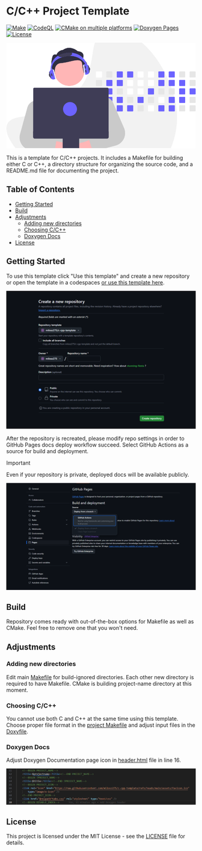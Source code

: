 # C/C++ Project Template

[![Make](https://github.com/milosz275/c-cpp-template/actions/workflows/makefile.yml/badge.svg)](https://github.com/milosz275/c-cpp-template/actions/workflows/makefile.yml)
[![CodeQL](https://github.com/milosz275/c-cpp-template/actions/workflows/codeql.yml/badge.svg)](https://github.com/milosz275/c-cpp-template/actions/workflows/codeql.yml)
[![CMake on multiple platforms](https://github.com/milosz275/c-cpp-template/actions/workflows/cmake-multi-platform.yml/badge.svg)](https://github.com/milosz275/c-cpp-template/actions/workflows/cmake-multi-platform.yml)
[![Doxygen Pages](https://github.com/milosz275/c-cpp-template/actions/workflows/doxygen-pages.yml/badge.svg)](https://github.com/milosz275/c-cpp-template/actions/workflows/doxygen-pages.yml)
[![License](https://img.shields.io/github/license/milosz275/c-cpp-template)](LICENSE)

![Logo](assets/logo.png)

This is a template for C/C++ projects. It includes a Makefile for building either C or C++, a directory structure for organizing the source code, and a README.md file for documenting the project.

## Table of Contents

- [Getting Started](#getting-started)
- [Build](#build)
- [Adjustments](#adjustments)
  - [Adding new directories](#adding-new-directories)
  - [Choosing C/C++](#choosing-cc)
  - [Doxygen Docs](#doxygen-docs)
- [License](#license)

## Getting Started

To use this template click "Use this template" and create a new repository or open the template in a codespaces [or use this template here](https://github.com/new?template_name=c-cpp-template&template_owner=milosz275).

![use template screen](assets/use-template.png)

After the repository is recreated, please modify repo settings in order to GitHub Pages docs deploy workflow succeed. Select GitHub Actions as a source for build and deployment.

> [!IMPORTANT]
> Even if your repository is private, deployed docs will be available publicly.

![github pages](assets/pages-settings.png)

## Build

Repository comes ready with out-of-the-box options for Makefile as well as CMake. Feel free to remove one that you won't need.

## Adjustments

### Adding new directories

Edit main [Makefile](https://github.com/milosz275/c-cpp-template/blob/main/Makefile) for build-ignored directories. Each other new directory is required to have Makefile. CMake is building project-name directory at this moment.

### Choosing C/C++

You cannot use both C and C++ at the same time using this template. Choose proper file format in the [project Makefile](https://github.com/milosz275/c-cpp-template/blob/main/project-name/Makefile) and adjust input files in the [Doxyfile](https://github.com/milosz275/c-cpp-template/blob/main/Doxyfile).

### Doxygen Docs

Adjust Doxygen Documentation page icon in [header.html](https://github.com/milosz275/c-cpp-template/blob/main/header.html) file in line 16.

![adjust ico file](assets/ico-file.png)

## License

This project is licensed under the MIT License - see the [LICENSE](https://github.com/milosz275/c-cpp-template/blob/main/LICENSE) file for details.
